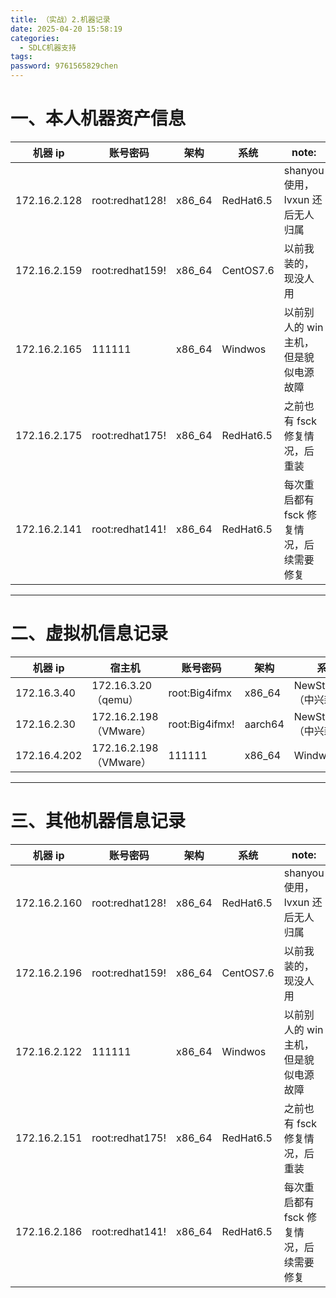 ```yaml
---
title: （实战）2.机器记录
date: 2025-04-20 15:58:19
categories:
  - SDLC机器支持
tags: 
password: 9761565829chen
---
```

# 一、本人机器资产信息

| 机器 ip        | 账号密码            | 架构     | 系统        | note:                   |
| ------------ | --------------- | ------ | --------- | ----------------------- |
| 172.16.2.128 | root:redhat128! | x86_64 | RedHat6.5 | shanyou 使用，lvxun 还后无人归属 |
| 172.16.2.159 | root:redhat159! | x86_64 | CentOS7.6 | 以前我装的，现没人用              |
| 172.16.2.165 | 111111          | x86_64 | Windwos   | 以前别人的 win 主机，但是貌似电源故障   |
| 172.16.2.175 | root:redhat175! | x86_64 | RedHat6.5 | 之前也有 fsck 修复情况，后重装      |
| 172.16.2.141 | root:redhat141! | x86_64 | RedHat6.5 | 每次重启都有 fsck 修复情况，后续需要修复 |

---

# 二、虚拟机信息记录

| 机器 ip        | 宿主机                  | 账号密码            | 架构      | 系统                  |
| ------------ | -------------------- | --------------- | ------- | ------------------- |
| 172.16.3.40  | 172.16.3.20（qemu）    | root:Big4ifmx   | x86_64  | NewStart6.06（中兴新支点） |
| 172.16.2.30  | 172.16.2.198（VMware） | root:Big4ifmx!  | aarch64 | NewStart6.06（中兴新支点） |
| 172.16.4.202 | 172.16.2.198（VMware） | 111111          | x86_64  | Windwos             |


---

# 三、其他机器信息记录

| 机器 ip        | 账号密码            | 架构     | 系统        | note:                   |
| ------------ | --------------- | ------ | --------- | ----------------------- |
| 172.16.2.160 | root:redhat128! | x86_64 | RedHat6.5 | shanyou 使用，lvxun 还后无人归属 |
| 172.16.2.196 | root:redhat159! | x86_64 | CentOS7.6 | 以前我装的，现没人用              |
| 172.16.2.122 | 111111          | x86_64 | Windwos   | 以前别人的 win 主机，但是貌似电源故障   |
| 172.16.2.151 | root:redhat175! | x86_64 | RedHat6.5 | 之前也有 fsck 修复情况，后重装      |
| 172.16.2.186 | root:redhat141! | x86_64 | RedHat6.5 | 每次重启都有 fsck 修复情况，后续需要修复 |